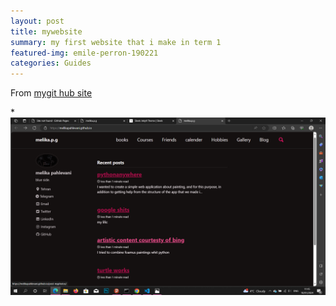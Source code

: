 ```yaml
---
layout: post
title: mywebsite
summary: my first website that i make in term 1 
featured-img: emile-perron-190221
categories: Guides
---
```


From [mygit hub site](https://melikapahlevani.github.io/)

*![alt text](../assets/img/posts/eed.png "site")
